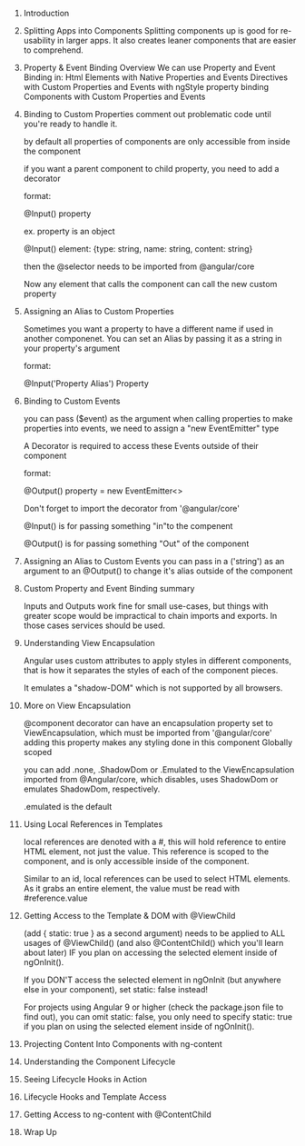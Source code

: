 1. Introduction


2. Splitting Apps into Components
    Splitting components up is good for re-usability in larger apps. It also creates leaner components that are easier to comprehend.



3. Property & Event Binding Overview
   We can use Property and Event Binding in:
    Html Elements with Native Properties and Events
    Directives with Custom Properties and Events
        with ngStyle property binding
    Components with Custom Properties and Events


4. Binding to Custom Properties
    comment out problematic code until you're ready to handle it.

    by default all properties of components are only accessible from inside the component

    if you want a parent component to child property, you need to add a decorator

    format:

    @Input() property
    
    ex. property is an object

    @Input() element: {type: string, name: string, content: string}

    then the @selector needs to be imported from @angular/core

    Now any element that calls the component can call the new custom property


5. Assigning an Alias to Custom Properties

    Sometimes you want a property to have a different name if used in another componenet. You can set an Alias by passing it as a string in your property's argument

    format:

    @Input('Property Alias') Property

6. Binding to Custom Events

    you can pass ($event) as the argument when calling properties
    to make properties into events, we need to assign a "new EventEmitter" type

    A Decorator is required to access these Events outside of their component

    format:

    @Output() property = new EventEmitter<>

    Don't forget to import the decorator from '@angular/core'

    @Input() is for passing something "in"to the compenent

    @Output() is for passing something "Out" of the component

7. Assigning an Alias to Custom Events
    you can pass in a ('string') as an argument to an @Output() to change it's alias outside of the component

8. Custom Property and Event Binding summary

    Inputs and Outputs work fine for small use-cases,
    but things with greater scope would be impractical to chain imports and exports. In those cases services should be used.

9.  Understanding View Encapsulation

    Angular uses custom attributes to apply styles in different components, that is how it separates the styles of each of the component pieces.

    It emulates a "shadow-DOM" which is not supported by all browsers.

10. More on View Encapsulation
    
    @component decorator can have an encapsulation property set to ViewEncapsulation, which must be imported from '@angular/core'
    adding this property makes any styling done in this component Globally scoped
    
    you can add .none, .ShadowDom or .Emulated to the ViewEncapsulation imported from @Angular/core, which disables, uses ShadowDom or emulates ShadowDom, respectively.

    .emulated is the default


11. Using Local References in Templates

    local references are denoted with a #, this will hold reference to entire HTML element, not just the value. This reference is scoped to the component, and is only accessible inside of the component.

    Similar to an id, local references can be used to select HTML elements. As it grabs an entire element, the value must be read with #reference.value

12. Getting Access to the Template & DOM with @ViewChild

    

    (add { static: true } as a second argument) needs to be applied to ALL usages of @ViewChild() (and also @ContentChild() which you'll learn about later) IF you plan on accessing the selected element inside of ngOnInit().

    If you DON'T access the selected element in ngOnInit (but anywhere else in your component), set static: false instead!

    For projects using Angular 9 or higher (check the package.json file to find out), you can omit static: false, you only need to specify static: true if you plan on using the selected element inside of ngOnInit().

13. Projecting Content Into Components with ng-content


14. Understanding the Component Lifecycle


15. Seeing Lifecycle Hooks in Action


16. Lifecycle Hooks and Template Access



17. Getting Access to ng-content with @ContentChild


18. Wrap Up

